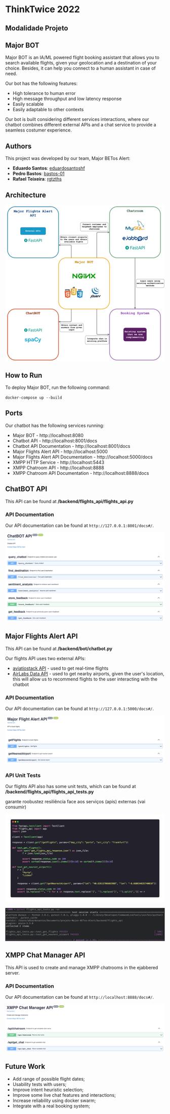 # ThinkTwice 2022
## Modalidade Projeto

## Major BOT

Major BOT is an IA/ML powered flight booking assistant that allows you to search available flights, given your geolocation and a destination of your choice. Besides, it can help you connect to a human assistant in case of need.

Our bot has the following features:
* High tolerance to human error
* High message throughput and low latency response
* Easily scalable
* Easily adaptable to other contexts

Our bot is built considering different services interactions, where our chatbot combines different external APIs and a chat service to provide a seamless costumer experience.

## Authors

This project was developed by our team, Major BETos Alert:
* **Eduardo Santos**: [eduardosantoshf](https://github.com/eduardosantoshf)
* **Pedro Bastos**: [bastos-01](https://github.com/bastos-01)
* **Rafael Teixeira**: [rgtzths](https://github.com/rgtzths)

## Architecture

![Major BOT Architecture](/images/majorBOT_architecture_diagram_tt.png)

## How to Run

To deploy Major BOT, run the following command:

`docker-compose up --build`

## Ports
Our chatbot has the following services running:
* Major BOT - http://localhost:8080
* Chatbot API - http://localhost:8001/docs
* Chatbot API Documentation - http://localhost:8001/docs
* Major Flights Alert API - http://localhost:5000
* Major Flights Alert API Documentation - http://localhost:5000/docs
* XMPP HTTP Service - http://localhost:5443 
* XMPP Chatroom API - http://localhost:8888
* XMPP Chatroom API Documentation - http://localhost:8888/docs

## ChatBOT API

This API can be found at **/backend/flights_api/flights_api.py**

### API Documentation

Our API documentation can be found at `http://127.0.0.1:8001/docs#/`.

![Major Flight Alert API](/images/chatBOT_api.png)

## Major Flights Alert API

This API can be found at **/backend/bot/chatbot.py** 

Our flights API uses two external APIs:
* [aviatiostack API](https://aviationstack.com/) - used to get real-time flights 
* [AirLabs Data API](https://airlabs.co/) - used to get nearby airports, given the user's location, this will allow us to recommend flights to the user interacting with the chatbot

### API Documentation

Our API documentation can be found at `http://127.0.0.1:5000/docs#/`.

![Major Flight Alert API](/images/major_flight_alert_api.png)

### API Unit Tests

Our flights API also has some unit tests, which can be found at **/backend/flights_api/flights_api_tests.py**

garante roobustez resiliência face aos serviços (apis) externas (vai consumir)

![Major Flight Alert API Unit Tests](/images/flights_api_test_code.png)

![Major Flight Alert API Unit Tests Results](/images/unit_tests.png)

## XMPP Chat Manager API

This API is used to create and manage XMPP chatrooms in the ejabbered server.

### API Documentation

Our API documentation can be found at `http://localhost:8888/docs#/`.

![XMPP Chat Manager API](/images/XMPP_documentation.png)

## Future Work

* Add range of possible flight dates;
* Usability tests with users;
* Improve intent heuristic selection;
* Improve some live chat features and interactions;
* Increase reliability using docker swarm;
* Integrate with a real booking system;